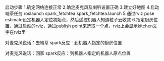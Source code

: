 启动步骤
1.确定网络连接正常
2.确定麦克风及喇叭设置正确
3.建立好地图
4.启动端茶任务
roslaunch spark_fetchtea spark_fetchtea.launch
5.通过rviz pose estimate设定机器人定位初始点，然后遥控机器人知道粒子云收敛
6.指定厨房位置，通过启动的rviz，通过publish point来选取一个点，rviz上会显示kitchen文字在rviz里

对麦克风说话：去端茶
spark反应：到机器人指定的厨房位置

对麦克风说话：回家
spark反应：到机器人指定的机器人原点位置

